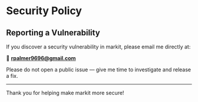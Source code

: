 # Security Policy

## Reporting a Vulnerability

If you discover a security vulnerability in markit, please email me directly at:

📧 **rpalmer9696@gmail.com**

Please do not open a public issue — give me time to investigate and release a fix.

---

Thank you for helping make markit more secure!
